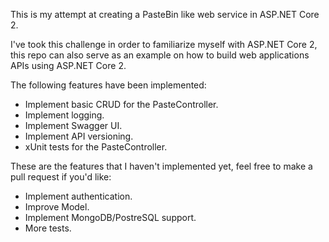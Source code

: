 This is my attempt at creating a PasteBin like web service in ASP.NET Core 2.

I've took this challenge in order to familiarize myself with ASP.NET Core 2,
this repo can also serve as an example on how to build web applications APIs
using ASP.NET Core 2.


The following features have been implemented:

- Implement basic CRUD for the PasteController.
- Implement logging.
- Implement Swagger UI.
- Implement API versioning.
- xUnit tests for the PasteController. 

These are the features that I haven't implemented yet, feel free to make a pull request if you'd like:

- Implement authentication.
- Improve Model.
- Implement MongoDB/PostreSQL support.
- More tests.
